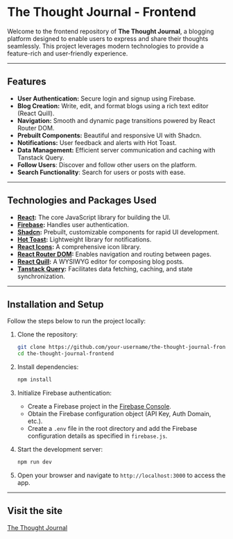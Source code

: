 # The Thought Journal - Frontend

Welcome to the frontend repository of **The Thought Journal**, a blogging platform designed to enable users to express and share their thoughts seamlessly. This project leverages modern technologies to provide a feature-rich and user-friendly experience.

---

## Features

- **User Authentication:** Secure login and signup using Firebase.
- **Blog Creation:** Write, edit, and format blogs using a rich text editor (React Quill).
- **Navigation:** Smooth and dynamic page transitions powered by React Router DOM.
- **Prebuilt Components:** Beautiful and responsive UI with Shadcn.
- **Notifications:** User feedback and alerts with Hot Toast.
- **Data Management:** Efficient server communication and caching with Tanstack Query.
- **Follow Users**: Discover and follow other users on the platform.
- **Search Functionality**: Search for users or posts with ease.

---

## Technologies and Packages Used

- **[React](https://react.dev/):** The core JavaScript library for building the UI.
- **[Firebase](https://firebase.google.com/):** Handles user authentication.
- **[Shadcn](https://shadcn.dev/):** Prebuilt, customizable components for rapid UI development.
- **[Hot Toast](https://react-hot-toast.com/):** Lightweight library for notifications.
- **[React Icons](https://react-icons.github.io/react-icons/):** A comprehensive icon library.
- **[React Router DOM](https://reactrouter.com/):** Enables navigation and routing between pages.
- **[React Quill](https://www.npmjs.com/package/react-quill):** A WYSIWYG editor for composing blog posts.
- **[Tanstack Query](https://tanstack.com/query):** Facilitates data fetching, caching, and state synchronization.

---

## Installation and Setup

Follow the steps below to run the project locally:

1. Clone the repository:
   ```bash
   git clone https://github.com/your-username/the-thought-journal-frontend.git
   cd the-thought-journal-frontend
   ```

2. Install dependencies:
   ```bash
   npm install
   ```

3. Initialize Firebase authentication:
   - Create a Firebase project in the [Firebase Console](https://console.firebase.google.com/).
   - Obtain the Firebase configuration object (API Key, Auth Domain, etc.).
   - Create a `.env` file in the root directory and add the Firebase configuration details as specified in `firebase.js`.

4. Start the development server:
   ```bash
   npm run dev
   ```

5. Open your browser and navigate to `http://localhost:3000` to access the app.

---

## Visit the site

[The Thought Journal](https://thethoughtjournal.vercel.app/)

